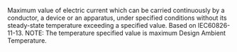 Maximum value of electric current which can be carried continuously by a conductor, a device or an apparatus, under specified conditions without its steady-state temperature exceeding a  specified value. Based on IEC60826-11-13. NOTE: The temperature specified value is maximum Design Ambient Temperature.